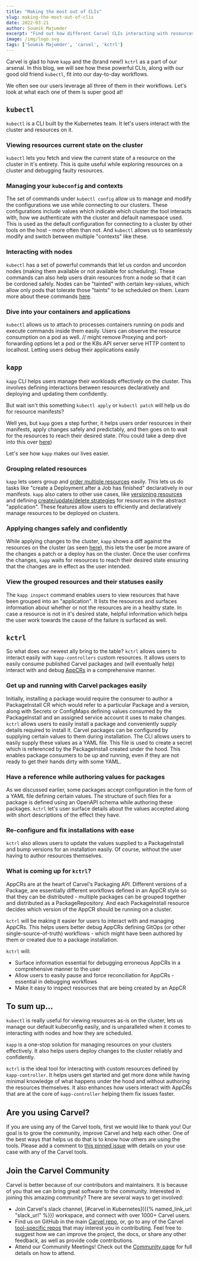 ```yaml
---
title: "Making the most out of CLIs"
slug: making-the-most-out-of-clis
date: 2022-03-21
author: Soumik Majumder
excerpt: "Find out how different Carvel CLIs interacting with resources on the cluster and kubectl fit together like pieces of a jigsaw puzzle"
image: /img/logo.svg
tags: ['Soumik Majumder', 'carvel', 'kctrl']
---
```


Carvel is glad to have `kapp` and the (brand new!) `kctrl` as a part of our arsenal. In this blog, we will see how these powerful CLIs, along with our good old friend `kubectl`, fit into our day-to-day workflows.

We often see our users leverage all three of them in their workflows. Let's look at what each one of them is super good at!

## `kubectl`
`kubectl` is a CLI built by the Kubernetes team. It let's users interact with the cluster and resources on it.

### Viewing resources current state on the cluster
`kubectl` lets you fetch and view the current state of a resource on the cluster in it's entirety. This is quite useful while exploring resources on a cluster and debugging faulty resources.

### Managing your `kubeconfig` and contexts
The set of commands under `kubectl config` allow us to manage and modify the configurations we use while connecting to our clusters. These configurations include values which indicate which cluster the tool interacts with, how we authenticate with the cluster and default namespace used.
This is used as the default configuration for connecting to a cluster by other tools on the host - more often than not. And `kubectl` allows us to seamlessly modify and switch between multiple "contexts" like these.

### Interacting with nodes
`kubectl` has a set of powerful commands that let us cordon and uncordon nodes (making them available or not available for scheduling). These commands can also help users drain resources from a node so that it can be cordoned safely. Nodes can be "tainted" with certain key-values, which allow only pods that tolerate those "taints" to be scheduled on them.
Learn more about these commands [here](https://kubernetes.io/docs/reference/generated/kubectl/kubectl-commands#-strong-cluster-management-strong-).

### Dive into your containers and applications
`kubectl` allows us to attach to processes containers running on pods and execute commands inside them easily. Users can observe the resource consumption on a pod as well.
// might remove
Proxying and port-forwarding options let a pod or the K8s API server serve HTTP content to localhost. Letting users debug their applications easily

## `kapp`
`kapp` CLI helps users manage their workloads effectively on the cluster. This involves defining interactions between resources declaratively and deploying and updating them confidently.

But wait isn't this something `kubectl apply` or `kubectl patch` will help us do for resource manifests?

Well yes, but `kapp` goes a step further, it helps users order resources in their manifests, apply changes safely and predictably, and then goes on to wait for the resources to reach their desired state. (You could take a deep dive into this over [here](https://carvel.dev/kapp/docs/latest/))

Let's see how `kapp` makes our lives easier.

### Grouping related resources
`kapp` lets users group and [order multiple resources](https://carvel.dev/kapp/docs/latest/apply-ordering/#example) easily. This lets us do tasks like "create a Deployment after a Job has finished" declaratively in our manifests.
`kapp` also caters to other use cases, like [versioning resources](https://carvel.dev/kapp/docs/latest/diff/#versioned-resources) and defining [create/update/delete strategies](https://carvel.dev/kapp/docs/latest/apply/#controlling-apply-via-resource-annotations) for resources in the abstract "application". These features allow users to efficiently and declaratively manage resources to be deployed on clusters.

### Applying changes safely and confidently
While applying changes to the cluster, `kapp` shows a diff against the resources on the cluster (as seen [here](https://carvel.dev/kapp/docs/latest/)), this lets the user be more aware of the changes a patch or a deploy has on the cluster.
Once the user confirms the changes, `kapp` waits for resources to reach their desired state ensuring that the changes are in effect as the user intended.

### View the grouped resources and their statuses easily
The `kapp inspect` command enables users to view resources that have been grouped into an "application". It lists the resources and surfaces information about whether or not the resources are in a healthy state. In case a resource is not in it's desired state, helpful information which helps the user work towards the cause of the failure is surfaced as well.

## `kctrl`
So what does our newest ally bring to the table?
`kctrl` allows users to interact easily with `kapp-controllers` custom resources. It allows users to easily consume published Carvel packages and (will eventually help) interact with and debug [AppCRs](https://carvel.dev/kapp-controller/docs/latest/app-overview/) in a comprehensive manner.

### Get up and running with Carvel packages easily
Initially, installing a package would require the consumer to author a PackageInstall CR which would refer to a particular Package and a version, along with Secrets or ConfigMaps defining values consumed by the PackageInstall and an assigned service account it uses to make changes.
`kctrl` allows users to easily install a package and conveniently supply details required to install it. Carvel packages can be configured by supplying certain values to them during installation. The CLI allows users to easily supply these values as a YAML file. This file is used to create a secret which is referenced by the PackageInstall created under the hood.
This enables package consumers to be up and running, even if they are not ready to get their hands dirty with some YAML.

### Have a reference while authoring values for packages
As we discussed earlier, some packages accept configuration in the form of a YAML file defining certain values. The structure of such files for a package is defined using an OpenAPI schema while authoring these packages. `kctrl` let's user surface details about the values accepted along with short descriptions of the effect they have.

### Re-configure and fix installations with ease
`kctrl` also allows users to update the values supplied to a PackageInstall and bump versions for an installation easily. Of course, without the user having to author resources themselves.

### What is coming up for `kctrl`?
AppCRs are at the heart of Carvel's Packaging API. Different versions of a Package, are essentially different workflows defined in an AppCR style so that they can be distributed - multiple packages can be grouped together and distributed as a PackageRepository. And each PackageInstall resource decides which version of the AppCR should be running on a cluster.

`kctrl` will be making it easier for users to interact with and managing AppCRs. This helps users better debug AppCRs defining GitOps (or other single-source-of-truth) workflows - which might have been authored by them or created due to a package installation.

`kctrl` will:
- Surface information essential for debugging erroneous AppCRs in a comprehensive manner to the user
- Allow users to easily pause and force reconciliation for AppCRs - essential in debugging workflows
- Make it easy to inspect resources that are being created by an AppCR

## To sum up...
`kubectl` is really useful for viewing resources as-is on the cluster, lets us manage our default kubeconfig easily, and is unparalleled when it comes to interacting with nodes and how they are scheduled.

`kapp` is a one-stop solution for managing resources on your clusters effectively. It also helps users deploy changes to the cluster reliably and confidently.

`kctrl` is the ideal tool for interacting with custom resources defined by `kapp-controller`. It helps users get started and get more done while having minimal knowledge of what happens under the hood and without authoring the resources themselves. It also enhances how users interact with AppCRs that are at the core of `kapp-controller` helping them fix issues faster.

## Are you using Carvel?

If you are using any of the Carvel tools, first we would like to thank you! Our goal is to grow the community, improve Carvel and help each other. One of the best ways that helps us do that is to know how others are using the tools. Please add a comment to [this pinned issue](https://github.com/carvel-dev/carvel/issues/213) with details on your use case with any of the Carvel tools.

## Join the Carvel Community

Carvel is better because of our contributors and maintainers. It is because of you that we can bring great software to the community. Interested in joining this amazing community? There are several ways to get involved:

 * Join Carvel's slack channel, [#carvel in Kubernetes]({{% named_link_url "slack_url" %}}) workspace, and connect with over 1000+ Carvel users.
 * Find us on GitHub in the main [Carvel repo](https://github.com/carvel-dev/carvel), or, go to any of the Carvel [tool-specific repos](https://github.com/carvel-dev/carvel#carvel) that may interest you in contributing. Feel free to suggest how we can improve the project, the docs, or share any other feedback, as well as provide code contributions. 
 * Attend our Community Meetings! Check out the [Community page](/community/) for full details on how to attend.


